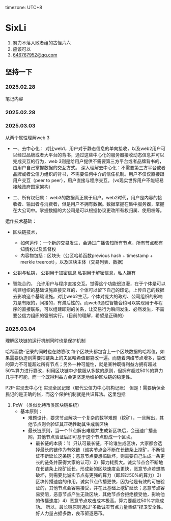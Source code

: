 timezone: UTC+8



# SixLi

1. 努力不落入败者组的古怪六六
2. 应该可以
3. 646767952@qq.com

## 坚持一下

<!-- Content_START -->

### 2025.02.28

笔记内容

### 2025.02.28

### 2025.03.03

从两个属性理解web 3
- 一、去中心化：
对比web1，用户对于静态信息的单向接收，以及web2用户可以经过品牌或者大平台的背书，通过这些中心化的服务器接收动态信息并可以完成交互的行为，web 3则是给用户提供不需要第三方平台或者品牌背书的，由用户自己掌握数据的交互方式。
深入理解去中心化：不需要第三方平台或者品牌或者公信力组织的背书，不需要任何中介的信任机制。用户不仅仅直接跟用户交互（peer to peer），用户直接与程序交互。（vs现实世界用户不能轻易接触政府国家架构）

- 二、所有权归属：
web3的数据真正属于用户。web2时代，用户是内容的接收者、输出者与消费者，但是用户不拥有数据。数据掌握在集中服务器，掌握在大公司中。掌握数据的大公司是可以根据协议更改所有权归属、使用权等。

运作技术基础：
- 区块链技术，
   - 如何运作：一个新的交易发生，会通过广播告知所有节点，所有节点都有知情权以及监督权
   - 内容物包括：区块头（公区哈希函数previous hash + timestamp + merkle treeroot），以及区块主体（交易列表、数据）

- 公钥与私钥，
公钥用于加密信息
私钥用于解密信息，私人拥有

- 智能合约，
允许用户与程序直接交互。觉得这个功能很浪漫，在于个体是可以构建组织的基础设施直接交互的，个体可以留下自己的印记，上传自己的数据去影响这个基础设施。对比web2生活，个体对庞大的政府、公司组织的影响力是有限的，间接的，有滞后性的。而web3通过智能合约可以实现用于与程序的直接联系，可以组建即刻的关系，让交易行为瞬间发生、必然发生，不需要公信力组织的强制实行。（目前的理解，希望是正确的）

### 2025.03.04
理解区块链的运行机制同时也是保护机制

哈希函数-记录的同时也在防篡改
每个区块头都包含上一个区块数据的哈希值，如果需要伪造则需要把链条上的夫区哈希值都篡改一遍。而随着网络节点增多，篡改的算力不可能超过所有节点；另外一种可能性，就是某种既得利益方拥有超过50%算力进行篡改，利用区块链中少数服从多数的原则，但拥有超过50%的算力几乎不可能，而一个既得利益方会更坚定地维护区块链的稳定性。

P2P-实现去中心化
实现全民记账（取代公信力中心机构记账）
但是！需要确保全民记的是正确的帐，而这个保护机制就是共识算法。这里包括

1. PoW （类似比特币类区块链系统）
   - 基本原则：
     - 难题设计，要求节点解决一个复杂的数学难题（挖矿），一旦解出，其他节点则会验证其正确性助其生成新区块
     - 最长链原则，当一个节点解出难题并生成新区块后，会迅速广播全网，其他节点验证后即可基于这个节点形成一个区块。
       - 最长链的本质：1）只认可最长链，不论谁生成区块，大家都会选择最长的链作为有效链（诚实节点会不断在长链条上挖矿，不断验证不断延长这条链；恶意节点要想搞破坏，则需要自己生成一条更长的链条并获得大家的认可）2）算力耗费大。诚实节点会不断地在长链条上挖矿延长，形成新的区块速度会更快，恶意节点若想搞破坏，则需要比诚实节点有更强的算力（即超过50%的算力）3）区块传播速度的作用。诚实节点传播更快，因为他是有效的可被验证的，其他节点会容易接受，并在此基础上挖矿延长；恶意节点容易受阻，恶意节点产生无效区块，其他节点会拒绝接受他，影响他的传播速度）4）恶意节点攻击成本极高。算力要超过50%才能成功。
         所以，最长链原则通过“多数诚实节点力量集结”捍卫安全性。好人力量占据多数，良币驱逐恶币。
         
<!-- Content_END -->

